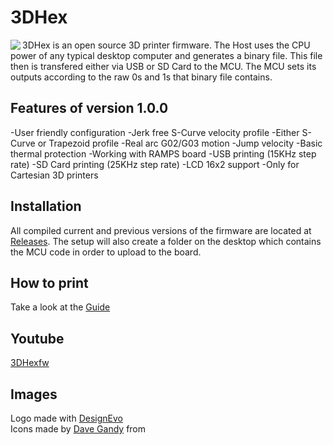 # 3DHex
<img align="left" src="https://github.com/3DHexfw/3DHex/blob/master/3DHex%201.0.0/Host/3DHex.ico" />

3DHex is an open source 3D printer firmware. The Host uses the CPU power of any typical desktop computer and generates a binary file. This file then is transfered either via USB or SD Card to the MCU. The MCU sets its outputs according to the raw 0s and 1s that binary file contains. 

## Features of version 1.0.0

-User friendly configuration
-Jerk free S-Curve velocity profile
-Either S-Curve or Trapezoid profile
-Real arc G02/G03 motion 
-Jump velocity 
-Basic thermal protection
-Working with RAMPS board
-USB printing (15KHz step rate)
-SD Card printing (25KHz step rate)
-LCD 16x2 support
-Only for Cartesian 3D printers

## Installation

All compiled current and previous versions of the firmware are located at  [Releases](https://github.com/3DHexfw/3DHex/releases). The setup will also create a folder on the desktop which contains the MCU code in order to upload to the board.

## How to print 

Take a look at the [Guide](https://github.com/3DHexfw/3DHex/blob/master/3DHex%201.0.0/Host/Host%20saved%20settings/3DHex/Guide_1.0.0.pdf)

## Youtube 

[3DHexfw](https://www.youtube.com/channel/UCmxyTgfH-faXP00cXr8jxtA?view_as=subscriber)

## Images

<div>Logo made with <a href="https://www.designevo.com/" title="Free Online Logo Maker">DesignEvo</a></div>
<div>Icons made by <a href="https://www.flaticon.com/authors/dave-gandy" title="Dave Gandy">Dave Gandy</a> from <a href="https://www.flaticon.com/" 
